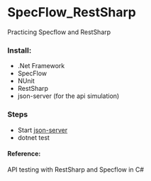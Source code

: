 # SpecFlow_RestSharp
Practicing Specflow and RestSharp 

### Install: 
 - .Net Framework
 - SpecFlow
 - NUnit
 - RestSharp
 - json-server (for the api simulation)
 
 ### Steps
  - Start [json-server](https://github.com/typicode/json-server)
  - dotnet test

#### Reference: 

API testing with RestSharp and Specflow in C#

